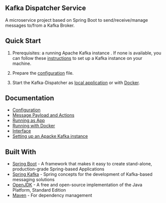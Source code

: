 Kafka Dispatcher Service
----
A microservice project based on Spring Boot to send/receive/manage messages to/from a Kafka Broker.

## Quick Start
1.  Prerequisites:
a running Apache Kafka instance
. If none is available, you can  follow these [instructions](APACHE_KAFKA.md) to set up a Kafka instance on your machine.

2. Prepare the [configuration](CONFIGURATION.md) file.

3. Start the Kafka-Dispatcher as [local application](APPLICATION.md) or with [Docker](DOCKER.md).

## Documentation

* [Configuration](CONFIGURATION.md)
* [Message Payload and Actions](PAYLOAD.md)
* [Running as App](APPLICATION.md)
* [Running with Docker](DOCKER.md)
* [Interface](INTERFACE.md)
* [Setting up an Apacke Kafka instance](APACHE_KAFKA.md)

## Built With
* [Spring Boot](https://spring.io/projects/spring-boot) - A framework that makes it easy to create stand-alone, production-grade Spring-based Applications
* [Spring Kafka](https://spring.io/projects/spring-kafka) - Spring concepts for the development of Kafka-based messaging solutions
* [OpenJDK](https://openjdk.java.net/) - A free and open-source implementation of the Java Platform, Standard Edition
* [Maven](https://maven.apache.org/) - For dependency management
